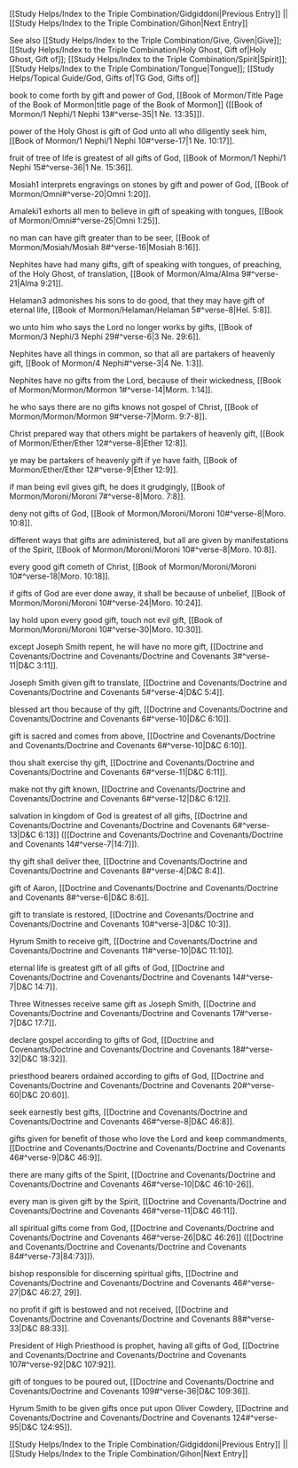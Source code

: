 [[Study Helps/Index to the Triple Combination/Gidgiddoni|Previous Entry]]  ||  [[Study Helps/Index to the Triple Combination/Gihon|Next Entry]]

 See also [[Study Helps/Index to the Triple Combination/Give, Given|Give]]; [[Study Helps/Index to the Triple Combination/Holy Ghost, Gift of|Holy Ghost, Gift of]]; [[Study Helps/Index to the Triple Combination/Spirit|Spirit]]; [[Study Helps/Index to the Triple Combination/Tongue|Tongue]]; [[Study Helps/Topical Guide/God, Gifts of|TG God, Gifts of]]

 book to come forth by gift and power of God, [[Book of Mormon/Title Page of the Book of Mormon|title page of the Book of Mormon]] ([[Book of Mormon/1 Nephi/1 Nephi 13#^verse-35|1 Ne. 13:35]]).

 power of the Holy Ghost is gift of God unto all who diligently seek him, [[Book of Mormon/1 Nephi/1 Nephi 10#^verse-17|1 Ne. 10:17]].

 fruit of tree of life is greatest of all gifts of God, [[Book of Mormon/1 Nephi/1 Nephi 15#^verse-36|1 Ne. 15:36]].

 Mosiah1 interprets engravings on stones by gift and power of God, [[Book of Mormon/Omni#^verse-20|Omni 1:20]].

 Amaleki1 exhorts all men to believe in gift of speaking with tongues, [[Book of Mormon/Omni#^verse-25|Omni 1:25]].

 no man can have gift greater than to be seer, [[Book of Mormon/Mosiah/Mosiah 8#^verse-16|Mosiah 8:16]].

 Nephites have had many gifts, gift of speaking with tongues, of preaching, of the Holy Ghost, of translation, [[Book of Mormon/Alma/Alma 9#^verse-21|Alma 9:21]].

 Helaman3 admonishes his sons to do good, that they may have gift of eternal life, [[Book of Mormon/Helaman/Helaman 5#^verse-8|Hel. 5:8]].

 wo unto him who says the Lord no longer works by gifts, [[Book of Mormon/3 Nephi/3 Nephi 29#^verse-6|3 Ne. 29:6]].

 Nephites have all things in common, so that all are partakers of heavenly gift, [[Book of Mormon/4 Nephi#^verse-3|4 Ne. 1:3]].

 Nephites have no gifts from the Lord, because of their wickedness, [[Book of Mormon/Mormon/Mormon 1#^verse-14|Morm. 1:14]].

 he who says there are no gifts knows not gospel of Christ, [[Book of Mormon/Mormon/Mormon 9#^verse-7|Morm. 9:7-8]].

 Christ prepared way that others might be partakers of heavenly gift, [[Book of Mormon/Ether/Ether 12#^verse-8|Ether 12:8]].

 ye may be partakers of heavenly gift if ye have faith, [[Book of Mormon/Ether/Ether 12#^verse-9|Ether 12:9]].

 if man being evil gives gift, he does it grudgingly, [[Book of Mormon/Moroni/Moroni 7#^verse-8|Moro. 7:8]].

 deny not gifts of God, [[Book of Mormon/Moroni/Moroni 10#^verse-8|Moro. 10:8]].

 different ways that gifts are administered, but all are given by manifestations of the Spirit, [[Book of Mormon/Moroni/Moroni 10#^verse-8|Moro. 10:8]].

 every good gift cometh of Christ, [[Book of Mormon/Moroni/Moroni 10#^verse-18|Moro. 10:18]].

 if gifts of God are ever done away, it shall be because of unbelief, [[Book of Mormon/Moroni/Moroni 10#^verse-24|Moro. 10:24]].

 lay hold upon every good gift, touch not evil gift, [[Book of Mormon/Moroni/Moroni 10#^verse-30|Moro. 10:30]].

 except Joseph Smith repent, he will have no more gift, [[Doctrine and Covenants/Doctrine and Covenants/Doctrine and Covenants 3#^verse-11|D&C 3:11]].

 Joseph Smith given gift to translate, [[Doctrine and Covenants/Doctrine and Covenants/Doctrine and Covenants 5#^verse-4|D&C 5:4]].

 blessed art thou because of thy gift, [[Doctrine and Covenants/Doctrine and Covenants/Doctrine and Covenants 6#^verse-10|D&C 6:10]].

 gift is sacred and comes from above, [[Doctrine and Covenants/Doctrine and Covenants/Doctrine and Covenants 6#^verse-10|D&C 6:10]].

 thou shalt exercise thy gift, [[Doctrine and Covenants/Doctrine and Covenants/Doctrine and Covenants 6#^verse-11|D&C 6:11]].

 make not thy gift known, [[Doctrine and Covenants/Doctrine and Covenants/Doctrine and Covenants 6#^verse-12|D&C 6:12]].

 salvation in kingdom of God is greatest of all gifts, [[Doctrine and Covenants/Doctrine and Covenants/Doctrine and Covenants 6#^verse-13|D&C 6:13]] ([[Doctrine and Covenants/Doctrine and Covenants/Doctrine and Covenants 14#^verse-7|14:7]]).

 thy gift shall deliver thee, [[Doctrine and Covenants/Doctrine and Covenants/Doctrine and Covenants 8#^verse-4|D&C 8:4]].

 gift of Aaron, [[Doctrine and Covenants/Doctrine and Covenants/Doctrine and Covenants 8#^verse-6|D&C 8:6]].

 gift to translate is restored, [[Doctrine and Covenants/Doctrine and Covenants/Doctrine and Covenants 10#^verse-3|D&C 10:3]].

 Hyrum Smith to receive gift, [[Doctrine and Covenants/Doctrine and Covenants/Doctrine and Covenants 11#^verse-10|D&C 11:10]].

 eternal life is greatest gift of all gifts of God, [[Doctrine and Covenants/Doctrine and Covenants/Doctrine and Covenants 14#^verse-7|D&C 14:7]].

 Three Witnesses receive same gift as Joseph Smith, [[Doctrine and Covenants/Doctrine and Covenants/Doctrine and Covenants 17#^verse-7|D&C 17:7]].

 declare gospel according to gifts of God, [[Doctrine and Covenants/Doctrine and Covenants/Doctrine and Covenants 18#^verse-32|D&C 18:32]].

 priesthood bearers ordained according to gifts of God, [[Doctrine and Covenants/Doctrine and Covenants/Doctrine and Covenants 20#^verse-60|D&C 20:60]].

 seek earnestly best gifts, [[Doctrine and Covenants/Doctrine and Covenants/Doctrine and Covenants 46#^verse-8|D&C 46:8]].

 gifts given for benefit of those who love the Lord and keep commandments, [[Doctrine and Covenants/Doctrine and Covenants/Doctrine and Covenants 46#^verse-9|D&C 46:9]].

 there are many gifts of the Spirit, [[Doctrine and Covenants/Doctrine and Covenants/Doctrine and Covenants 46#^verse-10|D&C 46:10-26]].

 every man is given gift by the Spirit, [[Doctrine and Covenants/Doctrine and Covenants/Doctrine and Covenants 46#^verse-11|D&C 46:11]].

 all spiritual gifts come from God, [[Doctrine and Covenants/Doctrine and Covenants/Doctrine and Covenants 46#^verse-26|D&C 46:26]] ([[Doctrine and Covenants/Doctrine and Covenants/Doctrine and Covenants 84#^verse-73|84:73]]).

 bishop responsible for discerning spiritual gifts, [[Doctrine and Covenants/Doctrine and Covenants/Doctrine and Covenants 46#^verse-27|D&C 46:27, 29]].

 no profit if gift is bestowed and not received, [[Doctrine and Covenants/Doctrine and Covenants/Doctrine and Covenants 88#^verse-33|D&C 88:33]].

 President of High Priesthood is prophet, having all gifts of God, [[Doctrine and Covenants/Doctrine and Covenants/Doctrine and Covenants 107#^verse-92|D&C 107:92]].

 gift of tongues to be poured out, [[Doctrine and Covenants/Doctrine and Covenants/Doctrine and Covenants 109#^verse-36|D&C 109:36]].

 Hyrum Smith to be given gifts once put upon Oliver Cowdery, [[Doctrine and Covenants/Doctrine and Covenants/Doctrine and Covenants 124#^verse-95|D&C 124:95]].

[[Study Helps/Index to the Triple Combination/Gidgiddoni|Previous Entry]]  ||  [[Study Helps/Index to the Triple Combination/Gihon|Next Entry]]